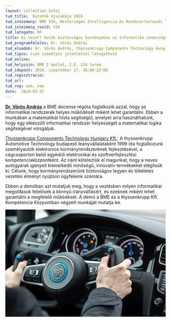 ```yaml
---
layout: collection_kutej
tud_title:  Kutatók éjszakája 2024
tud_intezmeny: BME VIK, Mesterséges Intelligencia és Rendszertervezés Tanszék
tud_intezmeny_rovid: VIK
tud_latogato: KF
title: Ki vezet? Autók biztonságos kormányműve az informatika szemszögéből
tud_programfelelos: Dr. Vörös András
tud_eloadok: Dr. Vörös András, thyssenkrupp Components Technology Hungary Kft. munkatársai
tud_tipus: Csak személyes jelenléttel látogatható
tud_online: 
tud_helyszin: BME I épület, I.E. 224 terem
tud_idopont: 2024. szeptember 27. 16:00-22:00
tud_regisztracio: 
tud_url: 
tud_reg: nem, nem
date:  2024-03-27
---
```


[**Dr. Vörös András**](https://www.mit.bme.hu/general/staff/vori) a BME docense régóta foglalkozik azzal, hogy az informatikai rendszerek helyes működését miként lehet garantálni.
Ebben a munkában a matematikát hívta segítségül, amelyet arra használhatunk, hogy egy elkészült informatikai rendszer helyességét a matematikai logika segítségével vizsgáljuk.

[Thyssenkrupp Components Technology Hungary Kft.](https://www.thyssenkrupp.hu/hu/): A  thyssenkrupp Automotive Technology budapesti leányvállalataként 1999 óta foglalkozunk személyautók elektromos 
kormányrendszerének fejlesztésével, a cégcsoporton belül egyedüli elektronikai és szoftverfejlesztési kompetenciaközpontként. Az iránt köteleztük el magunkat, hogy a neves autógyárak 
igényeit kiemelkedő minőségű, innovatív termékekkel elégítsük ki. Célunk, hogy kormányrendszerünk biztonságos legyen és tökéletes vezetési élményt nyújtson ügyfeleink számára.


Ebben a demóban azt mutatjuk meg, hogy a veztésben milyen informatikai megoldások felelősek a könnyű irányváltásért, és ezeknek miként lehet garantálni a megfelelő működését. A demó a BME és a thyssenkrupp Kft.  Kompetencia Központban végzett munkáját mutatja be.

![Ki vezet? Autók biztonságos kormányműve az informatika szemszögéből](../2023/images/ki-vezet-autok-biztonsagos-kormanymuve-az-informatika-szemszogebol.jpg)
